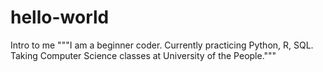 # hello-world
Intro to me
"""I am a beginner coder. Currently practicing Python, R, SQL. 
Taking Computer Science classes at University of the People."""
